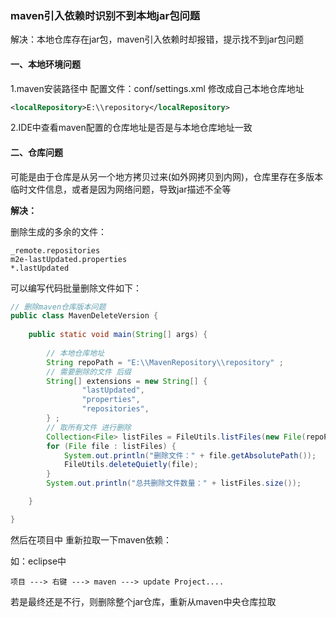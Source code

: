 ### maven引入依赖时识别不到本地jar包问题



解决：本地仓库存在jar包，maven引入依赖时却报错，提示找不到jar包问题



#### 一、本地环境问题



1.maven安装路径中 配置文件：conf/settings.xml 修改成自己本地仓库地址

~~~xml
<localRepository>E:\\repository</localRepository>
~~~



2.IDE中查看maven配置的仓库地址是否是与本地仓库地址一致



#### 二、仓库问题



可能是由于仓库是从另一个地方拷贝过来(如外网拷贝到内网)，仓库里存在多版本临时文件信息，或者是因为网络问题，导致jar描述不全等



**解决：**

删除生成的多余的文件：

~~~
_remote.repositories
m2e-lastUpdated.properties
*.lastUpdated
~~~



可以编写代码批量删除文件如下：

~~~java
// 删除maven仓库版本问题
public class MavenDeleteVersion {
	
	public static void main(String[] args) {
		
        // 本地仓库地址
		String repoPath = "E:\\MavenRepository\\repository" ;
        // 需要删除的文件 后缀
		String[] extensions = new String[] {
				"lastUpdated",
				"properties",
				"repositories",
		} ;
		// 取所有文件 进行删除
		Collection<File> listFiles = FileUtils.listFiles(new File(repoPath), extensions, true);
		for (File file : listFiles) {
			System.out.println("删除文件：" + file.getAbsolutePath());
			FileUtils.deleteQuietly(file);
		}
		System.out.println("总共删除文件数量：" + listFiles.size());

	}

}

~~~



然后在项目中 重新拉取一下maven依赖：

如：eclipse中

~~~
项目 ---> 右键 ---> maven ---> update Project....
~~~



若是最终还是不行，则删除整个jar仓库，重新从maven中央仓库拉取

